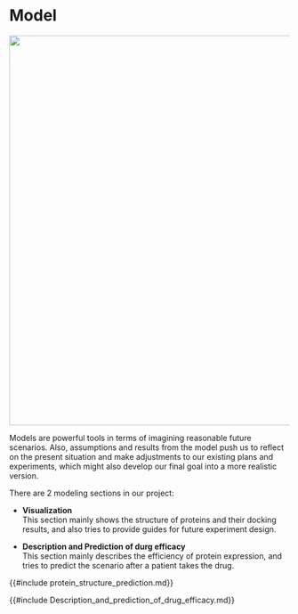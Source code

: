 <div class="flex items-center justify-center">
    <h1 class="h1-bg">Model</h1>
    <img src="https://static.igem.wiki/teams/4161/wiki/model-bg.png
    "width="700" />
</div>

Models are powerful tools in terms of imagining reasonable future scenarios. Also,
assumptions and results from the model push us to reflect on the present situation
and make adjustments to our existing plans and experiments, which might also develop
our final goal into a more realistic version.

There are 2 modeling sections in our project:

- **Visualization**\
  This section mainly shows the structure of proteins and their docking results,
  and also tries to provide guides for future experiment design.

- **Description and Prediction of durg efficacy**\
  This section mainly describes the efficiency of protein expression, and tries to
  predict the scenario after a patient
  takes the drug.

{{#include protein_structure_prediction.md}}

{{#include Description_and_prediction_of_drug_efficacy.md}}
